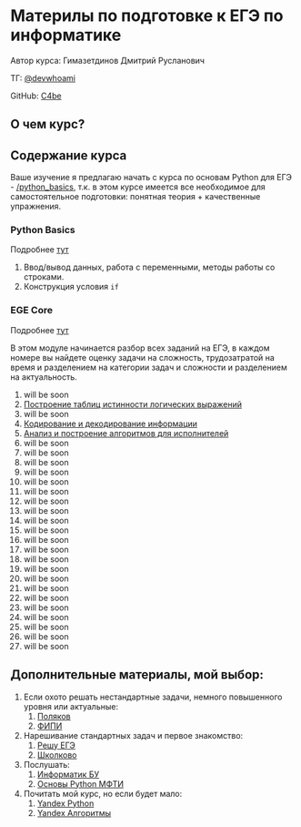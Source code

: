 # Материлы по подготовке к ЕГЭ по информатике

Автор курса: Гимазетдинов Дмитрий Русланович

ТГ: [@devwhoami](https://t.me/s/devwhoami)

GitHub: [C4be](https://github.com/C4be)

<!-- Wait realize -->
<!-- ![meAI](materials/for_main_readme/me_ai.png)

*фото сгенерировано нейросетью, т.к. у автора нет нормальных фоток ^_^* -->

## О чем курс?

## Содержание курса

Ваше изучение я предлагаю начать с курса по основам Python для ЕГЭ - [/python_basics](./python_basics/), т.к. в этом курсе имеется все необходимое для самостоятельное подготовки: понятная теория + качественные упражнения.

### Python Basics

Подробнее [тут](./python_basics/README.md)

1. Ввод/вывод данных, работа с переменными, методы работы со строками.
2. Конструкция условия `if`

### EGE Core

Подробнее [тут](./ege_core/README.md)

В этом модуле начинается разбор всех заданий на ЕГЭ, в каждом номере вы найдете оценку задачи на сложность, трудозатратой на время и разделением на категории задач и сложности и разделением на актуальность.

1. will be soon
2. [Построение таблиц истинности логических выражений](./ege_core/2/README.md)
3. will be soon
4. [Кодирование и декодирование информации](./ege_core/4/README.md)
5. [Анализ и построение алгоритмов для исполнителей](./ege_core/5/README.md)
6. will be soon
7. will be soon
8. will be soon
9. will be soon
10. will be soon
11. will be soon
12. will be soon
13. will be soon
14. will be soon
15. will be soon
16. will be soon
17. will be soon
18. will be soon
19. will be soon
20. will be soon
21. will be soon
22. will be soon
23. will be soon
24. will be soon
25. will be soon
26. will be soon
27. will be soon


## Дополнительные материалы, мой выбор:

1. Если охото решать нестандартные задачи, немного повышенного уровня или актуальные:
   1. [Поляков](https://kpolyakov.spb.ru/school/ege.htm)
   2. [ФИПИ](https://ege.fipi.ru/bank/index.php?proj=B9ACA5BBB2E19E434CD6BEC25284C67F)
2. Нарешивание стандартных задач и первое знакомство:
   1. [Решу ЕГЭ](https://inf-ege.sdamgia.ru)
   2. [Школково](https://3.shkolkovo.online/catalog?SubjectId=30)
3. Послушать: 
   1. [Информатик БУ](https://www.youtube.com/@infbu)
   2. [Основы Python МФТИ](https://youtube.com/playlist?list=PLRDzFCPr95fK7tr47883DFUbm4GeOjjc0&si=AJoKGlLDy_lNdhqw)
4. Почитать мой курс, но если будет мало:
   1. [Yandex Python](https://education.yandex.ru/handbook/algorithms)
   2. [Yandex Алгоритмы](https://education.yandex.ru/handbook/algorithms)
